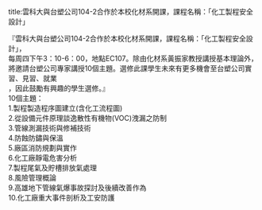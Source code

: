 title:雲科大與台塑公司104-2合作於本校化材系開課，課程名稱：「化工製程安全設計」

『雲科大與台塑公司104-2合作於本校化材系開課，課程名稱：「化工製程安全設計」，
<br />
每周四下午3：10-6：00，地點EC107。除由化材系黃振家教授講授基本理論外，
<br />
將邀請台塑公司專家講授10個主題。選修此課學生未來有更多機會至台塑公司實習、見習、就業
<br />
，因此鼓勵有興趣的學生選修。』
<br />
10個主題：
<br />
1.製程製造程序圖建立(含化工流程圖)
<br />
2.從設備元件原理談逸散性有機物(VOC)洩漏之防制
<br />
3.管線測漏技術與修補技術
<br />
4.防蝕防鏽與保溫
<br />
5.廠區消防規劃與實作
<br />
6.化工廠靜電危害分析
<br />
7.製程尾氣及貯槽排放氣處理
<br />
8.風險管理概論
<br />
9.高雄地下管線氣爆事故探討及後續改善作為
<br />
10.化工廠重大事件剖析及工安防護

 
